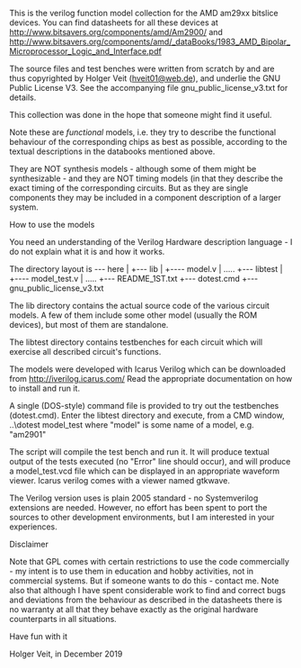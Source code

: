 This is the verilog function model collection for the AMD am29xx bitslice devices.
You can find datasheets for all these devices at
	http://www.bitsavers.org/components/amd/Am2900/
and
	http://www.bitsavers.org/components/amd/_dataBooks/1983_AMD_Bipolar_Microprocessor_Logic_and_Interface.pdf	

The source files and test benches were written from scratch by and are thus copyrighted by Holger Veit (hveit01@web.de), and
underlie the GNU Public License V3. See the accompanying file gnu_public_license_v3.txt for details.

This collection was done in the hope that someone might find it useful.

Note these are *functional* models, i.e. they try to describe the functional behaviour of the corresponding chips as best as
possible, according to the textual descriptions in the databooks mentioned above.

They are NOT synthesis models - although some of them might be synthesizable - and they are NOT timing models (in that they describe
the exact timing of the corresponding circuits. But as they are single components they may be included in a component description
of a larger system.

How to use the models

You need an understanding of the Verilog Hardware description language - I do not explain what it is and how it works.

The directory layout is
--- here
     |
     +--- lib
     |     +---- model.v
     |     .....
     +--- libtest
     |     +---- model_test.v
     |     .....
     +--- README_1ST.txt
     +--- dotest.cmd
     +--- gnu_public_license_v3.txt

The lib directory contains the actual source code of the various circuit models. A few of them include some other model (usually the ROM
devices), but most of them are standalone.

The libtest directory contains testbenches for each circuit which will exercise all described circuit's functions.

The models were developed with Icarus Verilog which can be downloaded from http://iverilog.icarus.com/
Read the appropriate documentation on how to install and run it.

A single (DOS-style) command file is provided to try out the testbenches (dotest.cmd).
Enter the libtest directory and execute, from a CMD window,
  ..\dotest model_test
where "model" is some name of a model, e.g. "am2901"

The script will compile the test bench and run it. It will produce textual output of the tests executed (no "Error" line should occur), 
and will produce a model_test.vcd file which can be displayed in an appropriate waveform viewer. Icarus verilog comes with a viewer named gtkwave.

The Verilog version uses is plain 2005 standard - no Systemverilog extensions are needed. However, no effort has been spent to port the
sources to other development environments, but I am interested in your experiences.


Disclaimer

Note that GPL comes with certain restrictions to use the code commercially - my intent is to use them in education and hobby activities, not in
commercial systems. But if someone wants to do this - contact me.
Note also that although I have spent considerable work to find and correct bugs and deviations from the behaviour as described in the datasheets
there is no warranty at all that they behave exactly as the original hardware counterparts in all situations.


Have fun with it

Holger Veit, in December 2019
